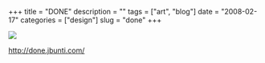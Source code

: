 +++
title = "DONE"
description = ""
tags = ["art", "blog"]
date = "2008-02-17"
categories = ["design"]
slug = "done"
+++


 

  <div id="screens-thumbs" class="clearfix">
    <div class="txt-center" id="design-submission"><a href="http://done.jbunti.com/"><img id='bluga-thumbnail-925' class='bluga-thumbnail large' src='//media.konigi.com/bluga/
wt47f279dc95bd4_0.jpg'/></a></div>  
  </div>   
<p><a href="http://done.jbunti.com/">http://done.jbunti.com/</a></p>




